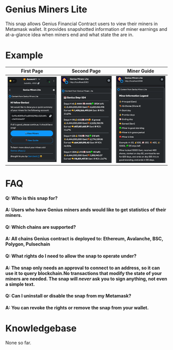 # Genius Miners Lite

This snap allows Genius Financial Contract users to view their miners in Metamask wallet. It provides snapshotted information of miner earnings and at-a-glance idea when miners end and what state the are in.

# Example


| First Page                                                          | Second  Page                                                        | Miner Guide                                                         |
|---------------------------------------------------------------------|---------------------------------------------------------------------|---------------------------------------------------------------------|
| <img src="docs/Snap1.png" width="200" height="auto" alt="Screen 1"> | <img src="docs/Snap2.png" width="200" height="auto" alt="Screen 2"> | <img src="docs/Snap3.png" width="200" height="auto" alt="Screen 2"> |

# FAQ
#### Q: Who is this snap for?
#### A: Users who have Genius miners ands would like to get statistics of their miners.

#### Q: Which chains are supported?
#### A: All chains Genius contract is deployed to: Ethereum, Avalanche, BSC, Polygon, Pulsechain

#### Q: What rights do I need to allow the snap to operate under?
#### A: The snap only needs an approval to connect to an address, so it can use it to query blockchain.No transactions that modify the state of your miners are needed. The snap will *never* ask you to sign anything, not even a simple text.

#### Q: Can I uninstall or disable the snap from my Metamask?
#### A: You can revoke the rights or remove the snap from your wallet.

# Knowledgebase
None so far.




